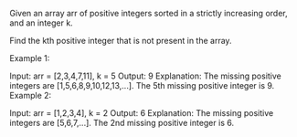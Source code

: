Given an array arr of positive integers sorted in a strictly increasing order, and an integer k.

Find the kth positive integer that is not present in the array.

Example 1:

Input: arr = [2,3,4,7,11], k = 5
Output: 9
Explanation: The missing positive integers are [1,5,6,8,9,10,12,13,...]. 
    The 5th missing positive integer is 9.
Example 2:

Input: arr = [1,2,3,4], k = 2
Output: 6
Explanation: The missing positive integers 
    are [5,6,7,...]. The 2nd missing
    positive integer is 6.